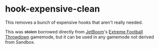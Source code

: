 # hook-expensive-clean

This removes a bunch of expensive hooks that aren't really needed.

This was ~~stolen~~ borrowed directly from [JetBoom](https://github.com/JetBoom)'s [Extreme Football Throwdown](https://github.com/JetBoom/extremefootballthrowdown/blob/master/gamemodes/extremefootballthrowdown/gamemode/nixthelag.lua) gamemode, but it can be used in any gamemode not derived from Sandbox.
